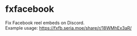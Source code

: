 # fxfacebook

Fix Facebook reel embeds on Discord.  
Example usage: <https://fxfb.seria.moe/share/r/18WMhEx3aR/>
